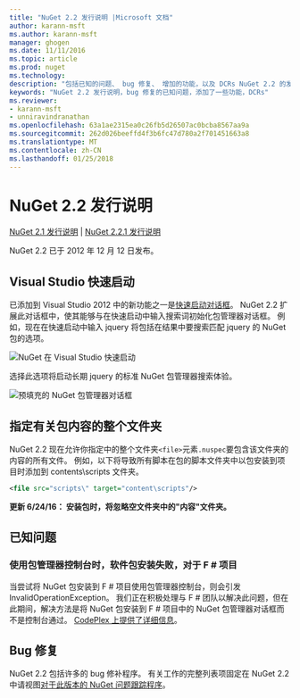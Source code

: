 ```yaml
---
title: "NuGet 2.2 发行说明 |Microsoft 文档"
author: karann-msft
ms.author: karann-msft
manager: ghogen
ms.date: 11/11/2016
ms.topic: article
ms.prod: nuget
ms.technology: 
description: "包括已知的问题、 bug 修复、 增加的功能，以及 DCRs NuGet 2.2 的发行说明。"
keywords: "NuGet 2.2 发行说明，bug 修复的已知问题，添加了一些功能，DCRs"
ms.reviewer:
- karann-msft
- unniravindranathan
ms.openlocfilehash: 63a1ae2315ea0c26fb5d26507ac0bcba8567aa9a
ms.sourcegitcommit: 262d026beeffd4f3b6fc47d780a2f701451663a8
ms.translationtype: MT
ms.contentlocale: zh-CN
ms.lasthandoff: 01/25/2018
---
```

# <a name="nuget-22-release-notes"></a>NuGet 2.2 发行说明

[NuGet 2.1 发行说明](../release-notes/nuget-2.1.md) | [NuGet 2.2.1 发行说明](../release-notes/nuget-2.2.1.md)

NuGet 2.2 已于 2012 年 12 月 12 日发布。

## <a name="visual-studio-quick-launch"></a>Visual Studio 快速启动
已添加到 Visual Studio 2012 中的新功能之一是[快速启动对话框](/visualstudio/ide/reference/quick-launch-environment-options-dialog-box)。 NuGet 2.2 扩展此对话框中，使其能够与在快速启动中输入搜索词初始化包管理器对话框。 例如，现在在快速启动中输入 jquery 将包括在结果中要搜索匹配 jquery 的 NuGet 包的选项。

![NuGet 在 Visual Studio 快速启动](./media/quick-launch.png)

选择此选项将启动长期 jquery 的标准 NuGet 包管理器搜索体验。

![预填充的 NuGet 包管理器对话框](./media/pkg-mgr-search-from-quick-launch.png)

## <a name="specify-entire-folder-for-package-contents"></a>指定有关包内容的整个文件夹
NuGet 2.2 现在允许你指定中的整个文件夹`<file>`元素`.nuspec`要包含该文件夹的内容的所有文件。 例如，以下将导致所有脚本在包的脚本文件夹中以包安装到项目时添加到 contents\scripts 文件夹。

```xml
<file src="scripts\" target="content\scripts"/>
```

**更新 6/24/16： 安装包时，将忽略空文件夹中的"内容"文件夹。**

## <a name="known-issues"></a>已知问题

### <a name="package-installation-fails-for-f-projects-when-using-the-package-manager-console"></a>使用包管理器控制台时，软件包安装失败，对于 F # 项目
当尝试将 NuGet 包安装到 F # 项目使用包管理器控制台，则会引发 InvalidOperationException。 我们正在积极处理与 F # 团队以解决此问题，但在此期间，解决方法是将 NuGet 包安装到 F # 项目中的 NuGet 包管理器对话框而不是控制台通过。 [CodePlex 上提供了详细信息](http://nuget.codeplex.com/workitem/2873)。


## <a name="bug-fixes"></a>Bug 修复
NuGet 2.2 包括许多的 bug 修补程序。 有关工作的完整列表项固定在 NuGet 2.2 中请视图[对于此版本的 NuGet 问题跟踪程序](http://nuget.codeplex.com/workitem/list/advanced?keyword=&status=Closed&type=All&priority=All&release=NuGet%202.2&assignedTo=All&component=All&sortField=LastUpdatedDate&sortDirection=Descending&page=0)。
